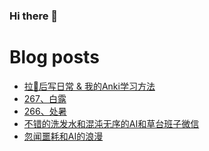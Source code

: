 ### Hi there 👋

<!--
**rebron1900/rebron1900** is a ✨ _special_ ✨ repository because its `README.md` (this file) appears on your GitHub profile.

Here are some ideas to get you started:

- 🔭 I’m currently working on ...
- 🌱 I’m currently learning ...
- 👯 I’m looking to collaborate on ...
- 🤔 I’m looking for help with ...
- 💬 Ask me about ...
- 📫 How to reach me: ...
- 😄 Pronouns: ...
- ⚡ Fun fact: ...
-->



# Blog posts
<!-- BLOG-POST-LIST:START -->
- [拉💩后写日常 &amp; 我的Anki学习方法](https://1900.live/la-hou-xie-ri-chang-wo-de-ankixue-xi-fang-fa/)
- [267、白露](https://1900.live/267-bai-lu/)
- [266、处暑](https://1900.live/266-chu-shu/)
- [不错的洗发水和混沌无序的AI和草台班子微信](https://1900.live/good-shampoo-and-chaotic-ai-and-makeshift-wechat/)
- [忽闻噩耗和AI的浪漫](https://1900.live/suddenly-hearing-bad-news-and-the-romance-of-ai/)
<!-- BLOG-POST-LIST:END -->
